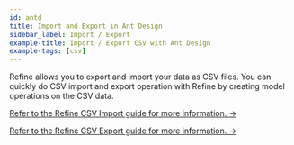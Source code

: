 ```yaml
---
id: antd
title: Import and Export in Ant Design
sidebar_label: Import / Export
example-title: Import / Export CSV with Ant Design
example-tags: [csv]
---
```


Refine allows you to export and import your data as CSV files. You can quickly do CSV import and export operation with Refine by creating model operations on the CSV data.

[Refer to the Refine CSV Import guide for more information. →](/docs/advanced-tutorials/import-export/csv-import/)

[Refer to the Refine CSV Export guide for more information. →](/docs/advanced-tutorials/import-export/csv-export/)

<CodeSandboxExample path="import-export-antd" />
